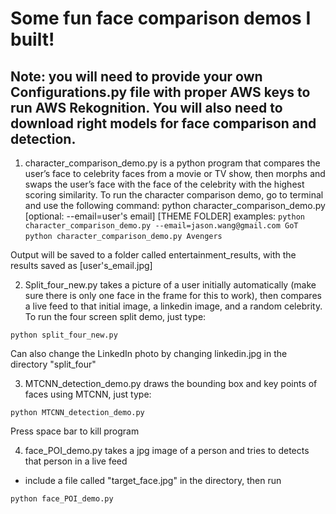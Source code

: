 # Some fun face comparison demos I built!

## **Note: you will need to provide your own Configurations.py file with proper AWS keys to run AWS Rekognition. You will also need to download right models for face comparison and detection.**

1. character_comparison_demo.py is a python program that compares the user’s face to celebrity faces from a movie or TV show, then morphs and swaps the user’s face with the face of the celebrity with the highest scoring similarity.
To run the character comparison demo, go to terminal and use the following command:
python character_comparison_demo.py [optional: --email=user's email] [THEME FOLDER]
examples: 
`python character_comparison_demo.py --email=jason.wang@gmail.com GoT`
`python character_comparison_demo.py Avengers`

Output will be saved to a folder called entertainment_results, with the results saved as [user's_email.jpg]

2. Split_four_new.py takes a picture of a user initially automatically (make sure there is only one face in the frame for this to work), then compares a live feed to that initial image, a linkedin image, and a random celebrity. To run the four screen split demo, just type:

`python split_four_new.py`

Can also change the LinkedIn photo by changing linkedin.jpg in the directory "split_four"

3. MTCNN_detection_demo.py draws the bounding box and key points of faces using MTCNN, just type:

`python MTCNN_detection_demo.py`

Press space bar to kill program

4. face_POI_demo.py takes a jpg image of a person and tries to detects that person in a live feed
- include a file called "target_face.jpg" in the directory, then run

`python face_POI_demo.py`

